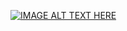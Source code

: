 [![IMAGE ALT TEXT HERE](https://img.youtube.com/vi/xusQKNFgU3E&ab_channel=InfotechAcademy/1.jpg)](https://www.youtube.com/watch?v=xusQKNFgU3E&ab_channel=InfotechAcademy)
